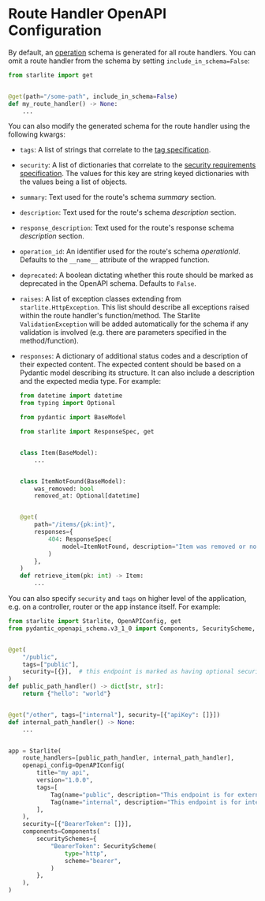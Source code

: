 # Route Handler OpenAPI Configuration

By default, an [operation](https://spec.openapis.org/oas/latest.html#operation-object) schema is generated for all route
handlers. You can omit a route handler from the schema by setting `include_in_schema=False`:

```python
from starlite import get


@get(path="/some-path", include_in_schema=False)
def my_route_handler() -> None:
    ...
```

You can also modify the generated schema for the route handler using the following kwargs:

- `tags`: A list of strings that correlate to
  the [tag specification](https://spec.openapis.org/oas/latest.html#tag-object).
- `security`: A list of dictionaries that correlate to
  the [security requirements specification](https://spec.openapis.org/oas/latest.html#securityRequirementObject). The
  values for this key are string keyed dictionaries with the values being a list of objects.
- `summary`: Text used for the route's schema _summary_ section.
- `description`: Text used for the route's schema _description_ section.
- `response_description`: Text used for the route's response schema _description_ section.
- `operation_id`: An identifier used for the route's schema _operationId_. Defaults to the `__name__` attribute of the
  wrapped function.
- `deprecated`: A boolean dictating whether this route should be marked as deprecated in the OpenAPI schema. Defaults
  to `False`.
- `raises`: A list of exception classes extending from `starlite.HttpException`. This list should describe all
  exceptions raised within the route handler's function/method. The Starlite `ValidationException` will be added
  automatically for the schema if any validation is involved (e.g. there are parameters specified in the
  method/function).
- `responses`: A dictionary of additional status codes and a description of their expected content.
    The expected content should be based on a Pydantic model describing its structure. It can also include
    a description and the expected media type. For example:

    ```python
    from datetime import datetime
    from typing import Optional

    from pydantic import BaseModel

    from starlite import ResponseSpec, get


    class Item(BaseModel):
        ...


    class ItemNotFound(BaseModel):
        was_removed: bool
        removed_at: Optional[datetime]


    @get(
        path="/items/{pk:int}",
        responses={
            404: ResponseSpec(
                model=ItemNotFound, description="Item was removed or not found"
            )
        },
    )
    def retrieve_item(pk: int) -> Item:
        ...
    ```

You can also specify `security` and `tags` on higher level of the application, e.g. on a controller, router or the app instance itself. For example:

```python
from starlite import Starlite, OpenAPIConfig, get
from pydantic_openapi_schema.v3_1_0 import Components, SecurityScheme, Tag


@get(
    "/public",
    tags=["public"],
    security=[{}],  # this endpoint is marked as having optional security
)
def public_path_handler() -> dict[str, str]:
    return {"hello": "world"}


@get("/other", tags=["internal"], security=[{"apiKey": []}])
def internal_path_handler() -> None:
    ...


app = Starlite(
    route_handlers=[public_path_handler, internal_path_handler],
    openapi_config=OpenAPIConfig(
        title="my api",
        version="1.0.0",
        tags=[
            Tag(name="public", description="This endpoint is for external users"),
            Tag(name="internal", description="This endpoint is for internal users"),
        ],
    ),
    security=[{"BearerToken": []}],
    components=Components(
        securitySchemes={
            "BearerToken": SecurityScheme(
                type="http",
                scheme="bearer",
            )
        },
    ),
)
```
